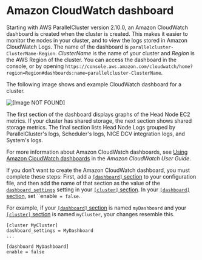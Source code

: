 # Amazon CloudWatch dashboard<a name="cloudwatch-dashboard"></a>

Starting with AWS ParallelCluster version 2\.10\.0, an Amazon CloudWatch dashboard is created when the cluster is created\. This makes it easier to monitor the nodes in your cluster, and to view the logs stored in Amazon CloudWatch Logs\. The name of the dashboard is `parallelcluster-ClusterName-Region`\. *ClusterName* is the name of your cluster and *Region* is the AWS Region of the cluster\. You can access the dashboard in the console, or by opening `https://console.aws.amazon.com/cloudwatch/home?region=Region#dashboards:name=parallelcluster-ClusterName`\.

The following image shows and example CloudWatch dashboard for a cluster\.

 ![\[Image NOT FOUND\]](http://docs.aws.amazon.com/parallelcluster/latest/ug/images/CW-dashboard.png) 

The first section of the dashboard displays graphs of the Head Node EC2 metrics\. If your cluster has shared storage, the next section shows shared storage metrics\. The final section lists Head Node Logs grouped by ParallelCluster's logs, Scheduler's logs, NICE DCV integration logs, and System's logs\.

For more information about Amazon CloudWatch dashboards, see [Using Amazon CloudWatch dashboards](https://docs.aws.amazon.com/AmazonCloudWatch/latest/monitoring/CloudWatch_Dashboards.html) in the *Amazon CloudWatch User Guide*\.

If you don’t want to create the Amazon CloudWatch dashboard, you must complete these steps: First, add a [`[dashboard]` section](dashboard-section.md) to your configuration file, and then add the name of that section as the value of the [`dashboard_settings`](cluster-definition.md#dashboard-settings) setting in your [`[cluster]` section](cluster-definition.md)\. In your [`[dashboard]` section](dashboard-section.md), set ``enable` = false`\.

For example, if your [`[dashboard]` section](dashboard-section.md) is named `myDashboard` and your [`[cluster]` section](cluster-definition.md) is named `myCluster`, your changes resemble this\.

```
[cluster MyCluster]
dashboard_settings = MyDashboard
...

[dashboard MyDashboard]
enable = false
```
